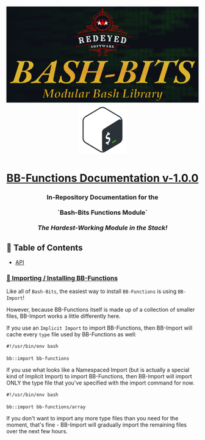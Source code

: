 <h1 align="center">

<img src="https://raw.githubusercontent.com/bash-bits/.github/master/.github/media/BashBits-Social-800x400-X.png" alt="Bash Bits Modular Bash Library" />
<br />
<img src="https://raw.githubusercontent.com/bash-bits/.github/master/.github/media/bash_logo-128x128.png" alt="Bourne Again Shell" />

</h1>

<h1 align="center"><a href="https://github.com/bash-bits/bb-import/wiki">BB-Functions Documentation v-1.0.0</a></h1>

<h3 align="center">In-Repository Documentation for the<br /><br />`Bash-Bits Functions Module`<br /><br /><em>The Hardest-Working Module in the Stack!</em></h3>

<h2><a name="toc">📖 Table of Contents</a></h2>

- [API](api.md)



### [📂 Importing / Installing BB-Functions](README.md)

Like all of `Bash-Bits`, the easiest way to install `BB-Functions` is using `BB-Import`!

However, because BB-Functions itself is made up of a collection of smaller files, BB-Import works a little differently here.

If you use an `Implicit Import` to import BB-Functions, then BB-Import will cache every `type` file used by BB-Functions as well: 

```shell
#!/usr/bin/env bash

bb::import bb-functions
```

If you use what looks like a Namespaced Import (but is actually a special kind of Implicit Import) to import BB-Functions, then BB-Import will import ONLY the type file that you've specified with the import command for now.

```shell
#!/usr/bin/env bash

bb::import bb-functions/array
```

If you don't want to import any more type files than you need for the moment, that's fine - BB-Import will gradually import the remaining files over the next few hours.